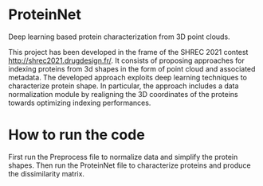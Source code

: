 # ProteinNet
Deep learning based protein characterization from 3D point clouds.

This project has been developed in the frame of the SHREC 2021 contest http://shrec2021.drugdesign.fr/. It consists of proposing approaches for indexing proteins from 3d shapes in the form of point cloud and associated metadata. The developed approach exploits deep learning techniques to characterize protein shape. In particular, the approach includes a data normalization module by realigning the 3D coordinates of the proteins towards optimizing indexing performances. 


# How to run the code
First run the Preprocess file to normalize data and simplify the protein shapes. Then run the ProteinNet file to characterize proteins and produce the dissimilarity matrix.




